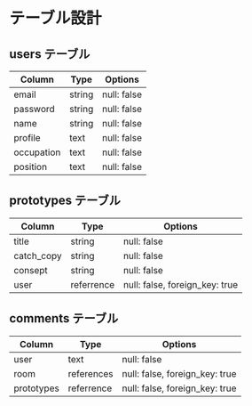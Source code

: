 # テーブル設計

## users テーブル

| Column     | Type   | Options     |
| --------   | ------ | ----------- |
| email      | string | null: false |
| password   | string | null: false |
| name       | string | null: false |
| profile    | text   | null: false |
| occupation | text   | null: false |
| position   | text   | null: false |

## prototypes テーブル

| Column     | Type       | Options     |
| ------     | ------     | ----------- |
| title      | string     | null: false |
| catch_copy | string     | null: false |
| consept    | string     | null: false |
| user       | referrence | null: false, foreign_key: true |

## comments テーブル

| Column     | Type       | Options                        |
| ------     | ---------- | ------------------------------ |
| user       | text       | null: false                    |
| room       | references | null: false, foreign_key: true |
| prototypes | referrence | null: false, foreign_key: true |

